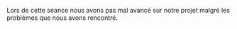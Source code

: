Lors de cette séance nous avons pas mal avancé sur notre projet malgré les problèmes que nous avons rencontré.
